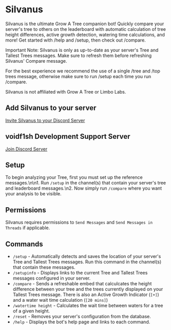 # Silvanus
Silvanus is the ultimate Grow A Tree companion bot! Quickly compare your server's tree to others on the leaderboard with automatic calculation of tree height differences, active growth detection, watering time calculations, and more! Get started with /help and /setup, then check out /compare.

Important Note: Silvanus is only as up-to-date as your server's Tree and Tallest Trees messages. Make sure to refresh them before refreshing Silvanus' Compare message.

For the best experience we recommend the use of a single /tree and /top trees message, otherwise make sure to run /setup each time you run /compare.

Silvanus is not affiliated with Grow A Tree or Limbo Labs. 

## Add Silvanus to your server
[Invite Silvanus to your Discord Server](https://discord.com/api/oauth2/authorize?client_id=521624335119810561&permissions=274877908992&scope=bot%20applications.commands)

## voidf1sh Development Support Server
[Join Discord Server](https://discord.gg/g5JRGn7PxU)

## Setup
To begin analyzing your Tree, first you must set up the reference messages.\n\n1. Run `/setup` in the channel(s) that contain your server's tree and leaderboard messages.\n2. Now simply run `/compare` where you want your analysis to be visible.

## Permissions
Silvanus requires permissions to `Send Messages` and `Send Messages in Threads` if applicable.

## Commands
* `/setup` - Automatically detects and saves the location of your server's Tree and Tallest Trees messages. Run this command in the channel(s) that contain these messages.
* `/setupinfo` - Displays links to the current Tree and Tallest Trees messages configured in your server.
* `/compare` - Sends a refreshable embed that calculcates the height difference between your tree and the trees currently displayed on your Tallest Trees message. There is also an Active Growth Indicator (`[+]`) and a water wait time calculation (`[20 mins]`)
* `/watertime height` - Calculates the wait time between waters for a tree of a given height.
* `/reset` - Removes your server's configuration from the database.
* `/help` - Displays the bot's help page and links to each command.